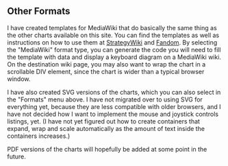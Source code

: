 ## Other Formats

I have created templates for MediaWiki that do basically the same thing as the other charts available on this site. You can find the templates as well as instructions on how to use them at [StrategyWiki](http://strategywiki.org/wiki/Template:Kbdchart) and [Fandom](http://templates.wikia.com/wiki/Template:Kbdchart). By selecting the "MediaWiki" format type, you can generate the code you will need to fill the template with data and display a keyboard diagram on a MediaWiki wiki. On the destination wiki page, you may also want to wrap the chart in a scrollable DIV element, since the chart is wider than a typical browser window.

I have also created SVG versions of the charts, which you can also select in the "Formats" menu above. I have not migrated over to using SVG for everything yet, because they are less compatible with older browsers, and I have not decided how I want to implement the mouse and joystick controls listings, yet. (I have not yet figured out how to create containers that expand, wrap and scale automatically as the amount of text inside the containers increases.)

PDF versions of the charts will hopefully be added at some point in the future.
